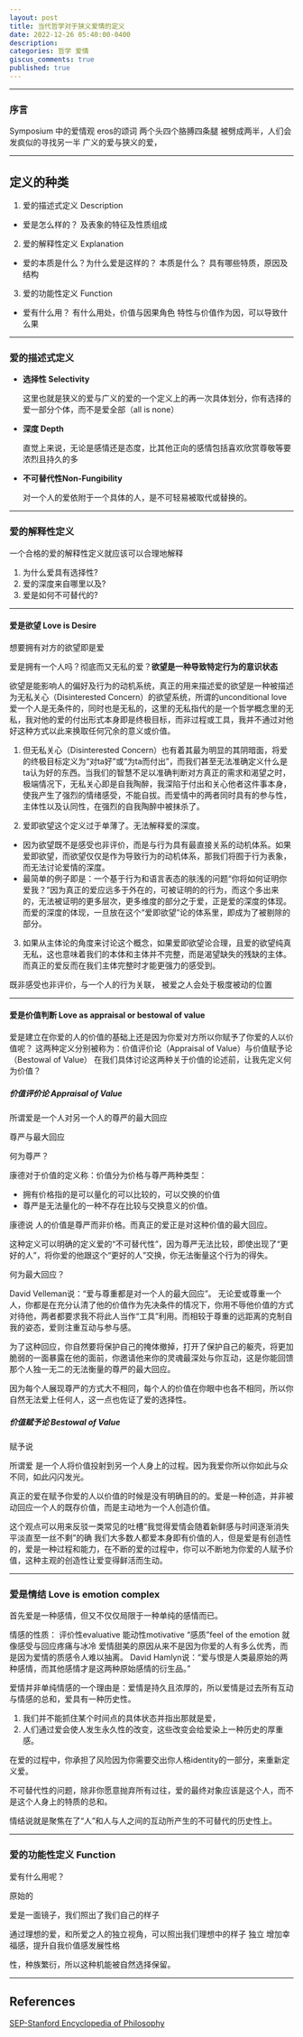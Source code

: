 ```yaml
---
layout: post
title: 当代哲学对于狭义爱情的定义
date: 2022-12-26 05:40:00-0400
description:
categories: 哲学 爱情
giscus_comments: true
published: true
---
```


---
### 序言
Symposium 中的爱情观
eros的颂词
两个头四个胳膊四条腿
被劈成两半，人们会发疯似的寻找另一半
广义的爱与狭义的爱，

---
## 定义的种类



1. 爱的描述式定义 Description
- 爱是怎么样的？
及表象的特征及性质组成

2. 爱的解释性定义 Explanation
- 爱的本质是什么？为什么爱是这样的？
本质是什么？
具有哪些特质，原因及结构

3. 爱的功能性定义 Function
- 爱有什么用？
有什么用处，价值与因果角色
特性与价值作为因，可以导致什么果

---
### 爱的描述式定义

- **选择性 Selectivity**

    这里也就是狭义的爱与广义的爱的一个定义上的再一次具体划分，你有选择的爱一部分个体，而不是爱全部（all is none）

- **深度 Depth**

    直觉上来说，无论是感情还是态度，比其他正向的感情包括喜欢欣赏尊敬等要浓烈且持久的多

- **不可替代性Non-Fungibility**

    对一个人的爱依附于一个具体的人，是不可轻易被取代或替换的。

---
### 爱的解释性定义
一个合格的爱的解释性定义就应该可以合理地解释

  1. 为什么爱具有选择性?
  2. 爱的深度来自哪里以及?
  3. 爱是如何不可替代的?


---
#### 爱是欲望 Love is Desire

想要拥有对方的欲望即是爱


爱是拥有一个人吗？彻底而又无私的爱？**欲望是一种导致特定行为的意识状态**


欲望是能影响人的偏好及行为的动机系统，真正的用来描述爱的欲望是一种被描述为无私关心（Disinterested Concern）的欲望系统，所谓的unconditional love爱一个人是无条件的，同时也是无私的，这里的无私指代的是一个哲学概念里的无私，我对他的爱的付出形式本身即是终极目标，而非过程或工具，我并不通过对他好这种方式以此来换取任何冗余的意义或价值。

1. 但无私关心（Disinterested Concern）也有着其最为明显的其阴暗面，将爱的终极目标定义为“对ta好”或“为ta而付出”，而我们甚至无法准确定义什么是ta认为好的东西。当我们的智慧不足以准确判断对方真正的需求和渴望之时，极端情况下，无私关心即是自我陶醉，我深陷于付出和关心他者这件事本身，使我产生了强烈的情绪感受，不能自拔。而爱情中的两者同时具有的参与性，主体性以及认同性，在强烈的自我陶醉中被抹杀了。

2. 爱即欲望这个定义过于单薄了。无法解释爱的深度。
  - 因为欲望既不是感受也非评价，而是与行为具有最直接关系的动机体系。如果爱即欲望，而欲望仅仅是作为导致行为的动机体系，那我们将囿于行为表象，而无法讨论爱情的深度。
  - 最简单的例子即是：一个基于行为和语言表态的肤浅的问题“你将如何证明你爱我？”因为真正的爱应远多于外在的，可被证明的的行为，而这个多出来的，无法被证明的更多层次，更多维度的部分之于爱，正是爱的深度的体现。而爱的深度的体现，一旦放在这个“爱即欲望”论的体系里，即成为了被剔除的部分。

3. 如果从主体论的角度来讨论这个概念，如果爱即欲望论合理，且爱的欲望纯真无私，这也意味着我们的本体和主体并不完整，而是渴望缺失的残缺的主体。而真正的爱反而在我们主体完整时才能更强力的感受到。

既非感受也非评价，与一个人的行为关联，
  被爱之人会处于极度被动的位置

---
#### 爱是价值判断 Love as appraisal or bestowal of value


爱是建立在你爱的人的价值的基础上还是因为你爱对方所以你赋予了你爱的人以价值呢？
这两种定义分别被称为：价值评价论（Appraisal of Value）与价值赋予论（Bestowal of Value）
在我们具体讨论这两种关于价值的论述前，让我先定义何为价值？

##### 价值评价论 Appraisal of Value

所谓爱是一个人对另一个人的尊严的最大回应

尊严与最大回应

何为尊严？

  康德对于价值的定义称：价值分为价格与尊严两种类型：

  - 拥有价格指的是可以量化的可以比较的，可以交换的价值
  - 尊严是无法量化的一种不存在比较与交换意义的价值。

康德说 人的价值是尊严而非价格。而真正的爱正是对这种价值的最大回应。

这种定义可以明确的定义爱的“不可替代性”，因为尊严无法比较，即使出现了“更好的人”，将你爱的他跟这个“更好的人”交换，你无法衡量这个行为的得失。


何为最大回应？

David Velleman说：“爱与尊重都是对一个人的最大回应”。
无论爱或尊重一个人，你都是在充分认清了他的价值作为先决条件的情况下，你用不辱他价值的方式对待他，两者都要求我不将此人当作“工具”利用。而相较于尊重的远距离的克制自我的姿态，爱则注重互动与参与感。

为了这种回应，你自然要将保护自己的掩体撤掉，打开了保护自己的躯壳，将更加脆弱的一面暴露在他的面前，你邀请他来你的灵魂最深处与你互动，这是你能回馈那个人独一无二的无法衡量的尊严的最大回应。



因为每个人展现尊严的方式大不相同，每个人的价值在你眼中也各不相同，所以你自然无法爱上任何人，这一点也佐证了爱的选择性。



##### 价值赋予论 Bestowal of Value
  赋予说

  所谓爱 是一个人将价值投射到另一个人身上的过程。因为我爱你所以你如此与众不同，如此闪闪发光。


  真正的爱在赋予你爱的人以价值的时候是没有明确目的的。爱是一种创造，并非被动回应一个人的既存价值，而是主动地为一个人创造价值。

这个观点可以用来反驳一类常见的吐槽“我觉得爱情会随着新鲜感与时间逐渐消失平淡直至一丝不剩”的确 我们大多数人都爱本身即有价值的人，但是爱是有创造性的，爱是一种过程和能力，在不断的爱的过程中，你可以不断地为你爱的人赋予价值，这种主观的创造性让爱变得鲜活而生动。


---

### 爱是情结 Love is emotion complex


首先爱是一种感情，但又不仅仅局限于一种单纯的感情而已。

情感的性质：
评价性evaluative
能动性motivative
“感质”feel of the emotion
  就像感受与回应疼痛与冰冷
爱情甜美的原因从来不是因为你爱的人有多么优秀，而是因为爱情的质感令人难以抽离。
David Hamlyn说：“爱与恨是人类最原始的两种感情，而其他感情才是这两种原始感情的衍生品。”


爱情并非单纯情感的一个理由是：爱情是持久且浓厚的，所以爱情是过去所有互动与情感的总和，爱具有一种历史性。
1. 我们并不能抓住某个时间点的具体状态并指出那就是爱，
2. 人们通过爱会使人发生永久性的改变，这些改变会给爱染上一种历史的厚重感。

在爱的过程中，你承担了风险因为你需要交出你人格identity的一部分，来重新定义爱。

不可替代性的问题，除非你愿意抛弃所有过往，爱的最终对象应该是这个人，而不是这个人身上的特质的总和。

情结说就是聚焦在了“人”和人与人之间的互动所产生的不可替代的历史性上。

---
### 爱的功能性定义 Function

爱有什么用呢？

原始的

爱是一面镜子，我们照出了我们自己的样子

通过理想的爱，和所爱之人的独立视角，可以照出我们理想中的样子
独立 增加幸福感，提升自我价值感发展性格

性，种族繁衍，所以这种机能被自然选择保留。

---
## References

[SEP-Stanford Encyclopedia of Philosophy](https://plato.stanford.edu/entries/love/)
